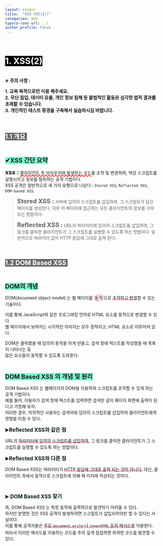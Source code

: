 ```yaml
---
layout: single
title:  "XSS 이란(2)?"
categories: XSS
typora-root-url: ..\
author_profile: false
---
```


<br>

# <span style="background:#000000; color:#ffffff">1. XSS(2)</span>

<br><span style='font-weight:bold; font-size:15px'> ※ 주의 사항 :</span>   

<span style='font-weight:bold; font-size:15px'>1. 교육 목적으로만 이용 해주세요.</span><br>
<span style='font-weight:bold; font-size:15px'>2. 무단 침입, 데이터 유출, 개인 정보 침해 등 불법적인 활동은 심각한 법적 결과를 초래할 수 있습니다.</span><br>
<span style='font-weight:bold; font-size:15px'>3.  개인적인 테스트 환경을 구축해서 실습하시길 바랍니다. </span>

<br>

## <span style="background:#696969; color:#ffffff">1.1 개요 </span>

<br>

<span style='font-weight:bold; font-size:20px;background-color:#7fffd4'>✔XSS 간단 요약</span> 

<span style='font-weight:bold; font-size:20px'>xss :</span> <span style='text-decoration: red wavy underline;text-decoration-thickness: 1.8px;'>클라이언트 측 브라우저에 발생하는 코드</span>를 조작 및 변경하여, 악성 스크립트를 실행시키고 정보를 탈취하는 공격 기법이다.  
XSS 공격은 일반적으로 세 가지 유형으로 나뉜다 : `Stored XSS`, `Reflected XSS`, `DOM-based XSS`.

> <span style='font-weight:bold; font-size:20px'>Stored XSS :</span> 서버에 임의의 스크립트를 삽입하여, 그 스크립트가 담긴 페이지를 생성한다. 이후 이  페이지에 접근하는 모든 클라이언트의 정보를 가져오는 방법이다.
>
> <span style='font-weight:bold; font-size:20px'>Reflected XSS :</span> URL의 파라미터에 임의의 스크립트를 삽입하여, 그 링크를 클릭한 클라이언트가 그 스크립트를 실행할 수 있도록 하는 방법이다. 일반적으로 파라미터 값이 HTTP 응답에 그대로 출력 된다.



<br>

## <span style="background:#696969; color:#ffffff">1.2 DOM Based XSS </span>

<br>

<span style='font-weight:bold; font-size:20px;background-color:#7fffd4'><span style='font-weight:bold; font-size:20px'>DOM의 개념</span></span> 

DOM(document object model) 는 웹 페이지를 <span style='border: 3px solid pink;border-radius: 50%;'>동적</span>으로 <span style=';box-shadow:inset 0 -6px 0 pink;line-height:21px;'>조작하고 변경</span>할 수 있는 기술이다.

이를 통해 JavaScript와 같은 프로그래밍 언어로 HTML 요소를 동적으로 변경할 수 있다.  
웹 페이지에서 보여지는 시각적인 이미지는 모두 정적이고, HTML 요소로 이루어져 있다.  

DOM은 클릭했을 때 임의의 동작을 하게 만들고, 검색 창에 텍스트를 작성했을 때 목록이 나타나는 등  
많은 요소들이 동작할 수 있도록 도와준다.

 <br>

<span style='font-weight:bold; font-size:20px;background-color:#7fffd4'>DOM Based XSS 의 개념 및 원리</span>

DOM Based XSS 는 웹페이지의 DOM을 이용하여 스크립트를 조작할 수 있게 하는 공격 기법이다.   
예를 들어, 이용자가 검색 창에 텍스트를 입력하면 검색한 글이 페이지 화면에 출력이 된다고 가정해 보자.  
이러한 경우, 악의적인 사용자는 검색어에 임의의 스크립트를 삽입하여 클라이언트에게 영향을 미칠 수 있다.

▶<span style='font-weight:bold; font-size:17px;background-color:#f0ffff'>Reflected XSS와 같은 점</span>

URL의 <span style=';box-shadow:inset 0 -6px 0 pink;line-height:21px;'>파라미터에 임의의 스크립트를 삽입하여</span>, 그 링크를 클릭한 클라이언트가 그 스크립트를 실행할 수 있도록 하는 방법이다.

▶<span style='font-weight:bold; font-size:17px;background-color:#f0ffff'>Reflected XSS와 다른 점</span>

DOM Based XSS는 파라미터가 <span style=';box-shadow:inset 0 -6px 0 pink;line-height:21px;'>HTTP 응답에 그대로 출력 되는 것이 아니다.</span>  대신, 클라이언트 측에서 동적으로 스크립트에 의해 페	이지에 작성되는 것이다.

<br>

▶ <span style='font-weight:bold; font-size:17px;background-color:#f0ffff'>DOM Based XSS 찾기</span>

즉, DOM Based XSS 는 특정 동작에 출력하므로 발견하기 어려울 수 있다.  
하지만 분명한 것은 XSS 공격이 발생하려면 스크립트가 삽입되어야만 할 수 있다는 사실이다.  
이를 통해 공격자들은 <span style=';box-shadow:inset 0 -6px 0 pink;line-height:21px;'>주로  `document.write` 나 `innerHTML` 등의 메서드</span>를 이용한다. 따라서 이러한 메서드를 이용하는 코드를 주의 깊게 점검하면 취약한 코드를 발견할 수 있다.
